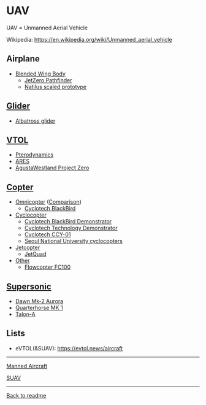 UAV
===

UAV = Unmanned Aerial Vehicle

Wikipedia: <https://en.wikipedia.org/wiki/Unmanned_aerial_vehicle>

## Airplane
- [Blended Wing Body](Airplane.BlendedWingBody.md)
  - [JetZero Pathfinder](Airplane.BlendedWingBody.md#jetzero-pathfinder)
  - [Natilus scaled prototype](Airplane.BlendedWingBody.md#natilus-scaled-prototype)

## [Glider](Glider.md#uav)
- [Albatross glider](Glider.md#albatross-glider)

## [VTOL](UAV.VTOL.md)
- [Pterodynamics](UAV.VTOL.md#pterodynamics-transwing-p4)
- [ARES](UAV.VTOL.md#ares)
- [AgustaWestland Project Zero](UAV.VTOL.md#agustawestland-project-zero)

## [Copter](UAV.Copter.md)
- [Omnicopter](Omnicopter.md#uav) ([Comparison](Omnicopter.md#comparison))
  - [Cyclotech BlackBird](Omnicopter.md#cyclotech-blackbird-demonstrator)
- [Cyclocopter](Cyclocopter.md#uav)
  - [Cyclotech BlackBird Demonstrator](Cyclocopter.md#cyclotech-blackbird-demonstrator)
  - [Cyclotech Technology Demonstrator](Cyclocopter.md#cyclotech-technology-demonstrator)
  - [Cyclotech CCY-01](Cyclocopter.md#cyclotech-ccy-01)
  - [Seoul National University cyclocopters](Cyclocopter.md#seoul-national-university-cyclocopters)
- [Jetcopter](Jetcopter.md#uav)
  - [JetQuad](Jetcopter.md#jetquad)
- [Other](UAV.Copter.md#other)
  - [Flowcopter FC100](UAV.Copter.md#flowcopter-fc100)

## [Supersonic](Supersonic.md#uav)
- [Dawn Mk-2 Aurora](Supersonic.md#dawn-mk-2-aurora)
- [Quarterhorse MK 1](Supersonic.md#quarterhorse-mk-1)
- [Talon-A](Supersonic.md#talon-a)

## Lists

- eVTOL(&SUAV): <https://evtol.news/aircraft>

---
[Manned Aircraft](Aircraft.md)

[SUAV](SUAV.md)

---
[Back to readme](readme.md)
